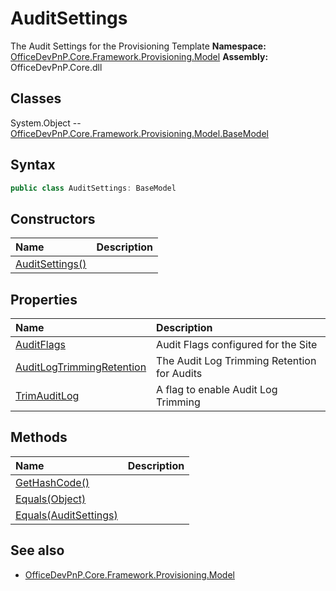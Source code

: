 # AuditSettings
The Audit Settings for the Provisioning Template
**Namespace:** [OfficeDevPnP.Core.Framework.Provisioning.Model](OfficeDevPnP.Core.Framework.Provisioning.Model.md)
**Assembly:** OfficeDevPnP.Core.dll
## Classes
System.Object
-- [OfficeDevPnP.Core.Framework.Provisioning.Model.BaseModel](OfficeDevPnP.Core.Framework.Provisioning.Model.BaseModel.md)
## Syntax
```C#
public class AuditSettings: BaseModel
```
## Constructors
|**Name**|**Description**|
|:-----|:-----|
| [AuditSettings()](AuditSettingsconstructor1details.md) | 
## Properties
|**Name**|**Description**|
|:-----|:-----|
| [AuditFlags](AuditSettings.AuditFlags.md) | Audit Flags configured for the Site
| [AuditLogTrimmingRetention](AuditSettings.AuditLogTrimmingRetention.md) | The Audit Log Trimming Retention for Audits
| [TrimAuditLog](AuditSettings.TrimAuditLog.md) | A flag to enable Audit Log Trimming
## Methods
|**Name**|**Description**|
|:-----|:-----|
| [GetHashCode()](AuditSettingsGetHashCode.md) | 
| [Equals(Object)](AuditSettingsEqualsObject.md) | 
| [Equals(AuditSettings)](AuditSettingsEqualsAuditSettings.md) | 
## See also
- [OfficeDevPnP.Core.Framework.Provisioning.Model](OfficeDevPnP.Core.Framework.Provisioning.Model.md)

